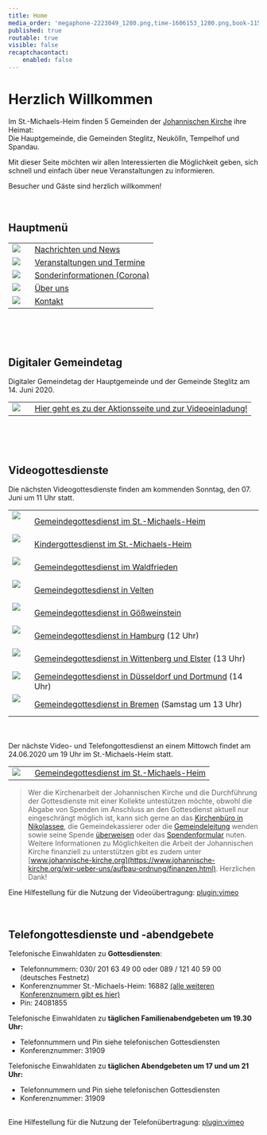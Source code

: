 ```yaml
---
title: Home
media_order: 'megaphone-2223049_1280.png,time-1606153_1280.png,book-1157658_1280.png,csm_Altar-denoise_2052648ed2.jpg,csm_IMG_1064_aac979a1a7.jpg,group-1824145_1280.png,at-sign-1083508_1280.png,IMG_7408.JPG,csm_velten_altar_69ddeeb6c1.jpg,csm_2008_-_Elster_Altar_df63a7a87e.jpg,csm_D__sseldorf_2a84004819.jpg,P1120210.jpg,Bildschirmfoto 2020-05-29 um 08.23.44.png,Pfingsten 2018 noch kleiner.jpg,DSC_0013_reduziert.JPG,csm_50JahreGemeindeBremen_Altar_c8bc6d2319.jpg'
published: true
routable: true
visible: false
recaptchacontact:
    enabled: false
---
```


# Herzlich Willkommen
Im St.-Michaels-Heim finden 5 Gemeinden der  [Johannischen Kirche](https://www.johannische-kirche.org) ihre Heimat:  
Die Hauptgemeinde, die Gemeinden Steglitz, Neukölln, Tempelhof und Spandau.

Mit dieser Seite möchten wir allen Interessierten die Möglichkeit geben, sich schnell und einfach über neue Veranstaltungen zu informieren.  

Besucher und Gäste sind herzlich willkommen!
<br><br><br>
## Hauptmenü
|  |  |
| ------ | ----------- |
| [![](book-1157658_1280.png?cropResize=100,100)](https://smh-gemeinden.de/news)<font color="white">.     .</font> | [Nachrichten und News](https://smh-gemeinden.de/news) |
| [![](time-1606153_1280.png?cropResize=100,100)](https://smh-gemeinden.de/veranstaltungen)<font color="white">.     .</font> | [Veranstaltungen und Termine](https://smh-gemeinden.de/veranstaltungen) |
| [![](megaphone-2223049_1280.png?cropResize=100,100)](https://smh-gemeinden.de/sonderinformation)<font color="white">.     .</font> | [Sonderinformationen (Corona)](https://smh-gemeinden.de/sonderinformation) |
| [![](group-1824145_1280.png?cropResize=100,100)](https://smh-gemeinden.de/ueber-uns)<font color="white">.     .</font> | [Über uns](https://smh-gemeinden.de/ueber-uns) |
| [![](at-sign-1083508_1280.png?cropResize=100,100)](https://smh-gemeinden.de/kontakt)<font color="white">.     .</font> | [Kontakt](https://smh-gemeinden.de/kontakt) |
<br><br><br>
## Digitaler Gemeindetag
Digitaler Gemeindetag der Hauptgemeinde und der Gemeinde Steglitz am 14. Juni 2020.

|  |  |
| ------ | ----------- |
| [![](Bildschirmfoto%202020-05-29%20um%2008.23.44.png?cropResize=130,130)](https://smh-gemeinden.de/gemeindetag)<font color="white">.     .</font> | [Hier geht es zu der Aktionsseite und zur Videoeinladung!](https://smh-gemeinden.de/gemeindetag) |
<br><br><br>
## Videogottesdienste
Die nächsten Videogottesdienste finden am kommenden Sonntag, den 07. Juni um 11 Uhr statt.

|  |  |
| ------ | ----------- |
| [![](csm_IMG_1064_aac979a1a7.jpg?cropResize=130,130)](https://www.johannische-kirche.org/mediathek/live-gottesdienst.html)<font color="white">.     .</font> | [Gemeindegottesdienst im St.-Michaels-Heim](https://www.johannische-kirche.org/mediathek/live-gottesdienst.html) |
| [![](IMG_7408.JPG?cropResize=130,130)](https://www.johannische-kirche.org/mediathek/live-gottesdienst/live-kindergottesdienst.html)<font color="white">.     .</font> | [Kindergottesdienst im St.-Michaels-Heim](https://www.johannische-kirche.org/mediathek/live-gottesdienst/live-kindergottesdienst.html) |
| [![](csm_Altar-denoise_2052648ed2.jpg?cropResize=130,130)](https://www.johannische-kirche.org/mediathek/live-gottesdienst/live-waldfrieden.html)<font color="white">.     .</font> | [Gemeindegottesdienst im Waldfrieden](https://www.johannische-kirche.org/mediathek/live-gottesdienst/live-waldfrieden.html) |
| [![](csm_velten_altar_69ddeeb6c1.jpg?cropResize=130,130)](https://www.johannische-kirche.org/mediathek/live-gottesdienst/live-velten.html)<font color="white">.     .</font> | [Gemeindegottesdienst in Velten](https://www.johannische-kirche.org/mediathek/live-gottesdienst/live-velten.html) |
| [![](P1120210.jpg?cropResize=130,130)](https://www.johannische-kirche.org/mediathek/live-gottesdienst/live-goessweinstein.html)<font color="white">.     .</font> | [Gemeindegottesdienst in Gößweinstein](https://www.johannische-kirche.org/mediathek/live-gottesdienst/live-goessweinstein.html) |
| [![](DSC_0013_reduziert.JPG?cropResize=130,130)](https://www.johannische-kirche.org/mediathek/live-gottesdienst/live-hamburg.html)<font color="white">.     .</font> | [Gemeindegottesdienst in Hamburg](https://www.johannische-kirche.org/mediathek/live-gottesdienst/live-hamburg.html) (12 Uhr) |
| [![](csm_2008_-_Elster_Altar_df63a7a87e.jpg?cropResize=130,130)](https://www.johannische-kirche.org/mediathek/live-gottesdienst/live-wittenberg-elster.html)<font color="white">.     .</font> | [Gemeindegottesdienst in Wittenberg und Elster](https://www.johannische-kirche.org/mediathek/live-gottesdienst/live-wittenberg-elster.html) (13 Uhr) |
| [![](csm_D__sseldorf_2a84004819.jpg?cropResize=130,130)](https://www.johannische-kirche.org/mediathek/live-gottesdienst/live-dortmund-duesseldorf.html)<font color="white">.     .</font> | [Gemeindegottesdienst in Düsseldorf und Dortmund](https://www.johannische-kirche.org/mediathek/live-gottesdienst/live-dortmund-duesseldorf.html) (14 Uhr) |
| [![](csm_50JahreGemeindeBremen_Altar_c8bc6d2319.jpg?cropResize=130,130)](https://www.johannische-kirche.org/mediathek/live-gottesdienst/live-bremen.html)<font color="white">.     .</font> | [Gemeindegottesdienst in Bremen](https://www.johannische-kirche.org/mediathek/live-gottesdienst/live-bremen.html) (Samstag um 13 Uhr) |

<br><br>
Der nächste Video- und Telefongottesdienst an einem Mittowch findet am 24.06.2020 um 19 Uhr im St.-Michaels-Heim statt.

|  |  |
| ------ | ----------- |
| [![](csm_IMG_1064_aac979a1a7.jpg?cropResize=130,130)](https://www.johannische-kirche.org/mediathek/live-gottesdienst.html)<font color="white">.     .</font> | [Gemeindegottesdienst im St.-Michaels-Heim](https://www.johannische-kirche.org/mediathek/live-gottesdienst.html) |

> Wer die Kirchenarbeit der Johannischen Kirche und die Durchführung der Gottesdienste mit einer Kollekte untestützen möchte, obwohl die Abgabe von Spenden im Anschluss an den Gottesdienst aktuell nur eingeschrängt möglich ist, kann sich gerne an das [Kirchenbüro in Nikolassee](https://www.johannische-kirche.org/gemeindeleben.html), die Gemeindekassierer oder die [Gemeindeleitung](https://www.johannische-kirche.org/gemeindeleben/berlin-smh.html) wenden sowie seine Spende [überweisen](https://smh-gemeinden.de/ueber-uns) oder das [Spendenformular](https://secure.spendenbank.de/form/3469) nuten. Weitere Informationen zu Möglichkeiten die Arbeit der Johannischen Kirche finanziell zu unterstützen gibt es zudem unter [www.johannische-kirche.org](https://www.johannische-kirche.org/wir-ueber-uns/aufbau-ordnung/finanzen.html). Herzlichen Dank!

Eine Hilfestellung für die Nutzung der Videoübertragung:
[plugin:vimeo](https://vimeo.com/https://player.vimeo.com/video/414701082)
<br><br><br>
## Telefongottesdienste und -abendgebete
Telefonische Einwahldaten zu **Gottesdiensten**:
* Telefonnummern: 030/ 201 63 49 00 oder 089 / 121 40 59 00 (deutsches Festnetz)
* Konferenznummer St.-Michaels-Heim: 16882 [(alle weiteren Konferenznumern gibt es hier)](https://smh-gemeinden.de/news/gottesdienste-am-kommenden-sonntag)
* Pin: 24081855

Telefonische Einwahldaten zu **täglichen Familienabendgebeten um 19.30 Uhr:**
* Telefonnummern und Pin siehe telefonischen Gottesdiensten
* Konferenznummer: 31909

Telefonische Einwahldaten zu **täglichen Abendgebeten um 17 und um 21 Uhr:**
* Telefonnummern und Pin siehe telefonischen Gottesdiensten
* Konferenznummer: 31909   
   
<br>Eine Hilfestellung für die Nutzung der Telefonübertragung:
[plugin:vimeo](https://vimeo.com/https://player.vimeo.com/video/414490837)
<br><br><br>